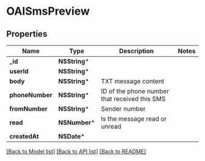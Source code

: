 # OAISmsPreview

## Properties
Name | Type | Description | Notes
------------ | ------------- | ------------- | -------------
**_id** | **NSString*** |  | 
**userId** | **NSString*** |  | 
**body** | **NSString*** | TXT message content | 
**phoneNumber** | **NSString*** | ID of the phone number that received this SMS | 
**fromNumber** | **NSString*** | Sender number | 
**read** | **NSNumber*** | Is the message read or unread | 
**createdAt** | **NSDate*** |  | 

[[Back to Model list]](../README#documentation-for-models) [[Back to API list]](../README#documentation-for-api-endpoints) [[Back to README]](../README)


